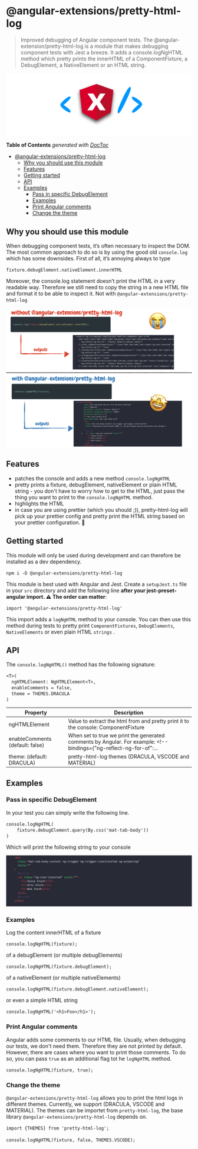 # @angular-extensions/pretty-html-log

> Improved debugging of Angular component tests.
> The @angular-extension/pretty-html-log is a module that makes debugging component tests with Jest a breeze.
> It adds a console.logNgHTML method which pretty prints the innerHTML of a ComponentFixture, a DebugElement, a NativeElement or an HTML string.

![logNgHTML](https://raw.githubusercontent.com/angular-extensions/pretty-html-log/master/images/logo.png)

<!-- START doctoc generated TOC please keep comment here to allow auto update -->
<!-- DON'T EDIT THIS SECTION, INSTEAD RE-RUN doctoc TO UPDATE -->

**Table of Contents** _generated with [DocToc](https://github.com/thlorenz/doctoc)_

- [@angular-extensions/pretty-html-log](#angular-extensionspretty-html-log)
  - [Why you should use this module](#why-you-should-use-this-module)
  - [Features](#features)
  - [Getting started](#getting-started)
  - [API](#api)
  - [Examples](#examples)
    - [Pass in specific DebugElement](#pass-in-specific-debugelement)
    - [Examples](#examples-1)
    - [Print Angular comments](#print-angular-comments)
    - [Change the theme](#change-the-theme)

<!-- END doctoc generated TOC please keep comment here to allow auto update -->

## Why you should use this module

When debugging component tests, it’s often necessary to inspect the DOM. The most common approach to do so is by using the good old `console.log` which has some downsides.
First of all, it’s annoying always to type

```
fixture.debugElement.nativeElement.innerHTML
```

Moreover, the console.log statement doesn’t print the HTML in a very readable way. Therefore we still need to copy the string in a new HTML file and format it to be able to inspect it. Not with `@angular-extensions/pretty-html-log`

![logNgHTML](https://raw.githubusercontent.com/angular-extensions/pretty-html-log/master/images/before-after.png)

## Features

- patches the console and adds a new method `console.logNgHTML`
- pretty prints a fixture, debugElement, nativeElement or plain HTML string - you don't have to worry
  how to get to the HTML, just pass the thing you want to print to the `console.logNgHTML` method.
- highlights the HTML
- in case you are using prettier (which you should ;)), pretty-html-log will pick
  up your prettier config and pretty print the HTML string based on your prettier configuration. 🤩

## Getting started

This module will only be used during development and can therefore
be installed as a dev dependency.

```
npm i -D @angular-extensions/pretty-html-log
```

This module is best used with Angular and Jest. Create a
`setupJest.ts` file in your `src` directory and add the following line **after your jest-preset-angular import. ⚠️ The order can matter**:

```
import '@angular-extensions/pretty-html-log'
```

This import adds a `logNgHTML` method to your console. You can then
use this method during tests to pretty print `ComponentFixtures`,
`DebugElements`, `NativeElements` or even plain HTML `strings` .

## API

The `console.logNgHTML()` method has the following signature:

```
<T>(
  ngHTMLElement: NgHTMLElement<T>,
  enableComments = false,
  theme = THEMES.DRACULA
)
```

| Property                        | Description                                                                                                        |
| ------------------------------- | ------------------------------------------------------------------------------------------------------------------ |
| ngHTMLElement<T>                | Value to extract the html from and pretty print it to the console: ComponentFixture                                | DebugElement | DebugElement[] | HTMLElement | HTMLElement[] | string; |
| enableComments (default: false) | When set to true we print the generated comments by Angular. For example: <!--bindings={"ng-reflect-ng-for-of":... |
| theme: (default: DRACULA)       | pretty-html-log themes (DRACULA, VSCODE and MATERIAL)                                                              |

## Examples

### Pass in specific DebugElement

In your test you can simply write the following line.

```
console.logNgHTML(
    fixture.debugElement.query(By.css('mat-tab-body'))
)
```

Which will print the following string to your console

![logNgHTML](https://raw.githubusercontent.com/angular-extensions/pretty-html-log/master/images/output.png)

### Examples

Log the content innerHTML of a fixture

```
console.logNgHTML(fixture);
```

of a debugElement (or multiple debugElements)

```
console.logNgHTML(fixture.debugElement);
```

of a nativeElement (or multiple nativeElements)

```
console.logNgHTML(fixture.debugElement.nativeElement);
```

or even a simple HTML string

```
console.logNgHTML('<h1>Foo</h1>');
```

### Print Angular comments

Angular adds some comments to our HTML file. Usually, when debugging our tests, we don't need them. Therefore they
are not printed by default. However, there are cases where you want to print those comments. To do so, you
can pass `true` as an additional flag tot he `logNgHTML` method.

```
console.logNgHTML(fixture, true);
```

### Change the theme

`@angular-extensions/pretty-html-log` allows you to print the html logs in different themes.
Currently, we support (DRACULA, VSCODE and MATERIAL). The themes can be importet from `pretty-html-log`, the
base library `@angular-extensions/pretty-html-log` depends on.

```
import {THEMES} from 'pretty-html-log';

console.logNgHTML(fixture, false, THEMES.VSCODE);
```
